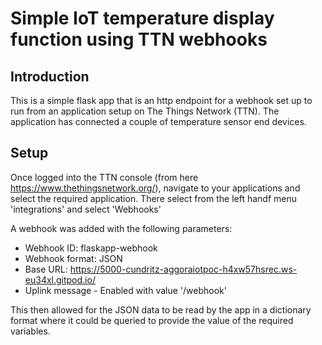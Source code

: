 # Simple IoT temperature display function using TTN webhooks

## Introduction
This is a simple flask app that is an http endpoint for a webhook set up to run from an application setup on The Things Network (TTN).  The application has connected a couple of temperature sensor end devices.

## Setup
Once logged into the TTN console (from here https://www.thethingsnetwork.org/), navigate to your applications and select the required application.  There select from the left handf menu 'integrations' and select 'Webhooks'

A webhook was added with the following parameters:

- Webhook ID: flaskapp-webhook
- Webhook format: JSON
- Base URL: https://5000-cundritz-aggoraiotpoc-h4xw57hsrec.ws-eu34xl.gitpod.io/
- Uplink message - Enabled with value '/webhook'

This then allowed for the JSON data to be read by the app in a dictionary format where it could be queried to provide the value of the required variables.
